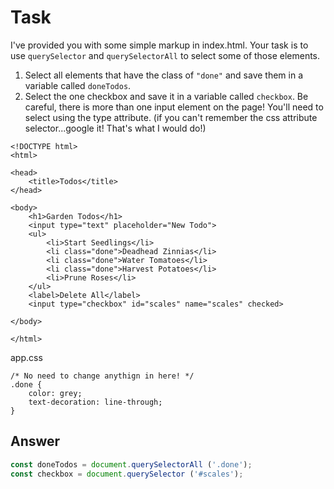 # Task 

I've provided you with some simple markup in index.html.  Your task is to use `querySelector` and `querySelectorAll` to select some of those elements.

1. Select all elements that have the class of `"done"` and save them in a variable called `doneTodos`.
2. Select the one checkbox and save it in a variable called `checkbox`. Be careful, there is more than one input element on the page! You'll need to select using the type attribute. (if you can't remember the css attribute selector...google it! That's what I would do!)

```
<!DOCTYPE html>
<html>

<head>
    <title>Todos</title>
</head>

<body>
    <h1>Garden Todos</h1>
    <input type="text" placeholder="New Todo">
    <ul>
        <li>Start Seedlings</li>
        <li class="done">Deadhead Zinnias</li>
        <li class="done">Water Tomatoes</li>
        <li class="done">Harvest Potatoes</li>
        <li>Prune Roses</li>
    </ul>
    <label>Delete All</label>
    <input type="checkbox" id="scales" name="scales" checked>

</body>

</html>
```

app.css
```
/* No need to change anythign in here! */
.done {
    color: grey;
    text-decoration: line-through;
}
```

## Answer

```javascript
const doneTodos = document.querySelectorAll ('.done');
const checkbox = document.querySelector ('#scales');
```
